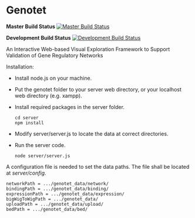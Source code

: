 Genotet
=======

**Master Build Status**
[![Master Build Status](https://travis-ci.org/ViDA-NYU/genotet.svg?branch=master)](https://travis-ci.org/ViDA-NYU/genotet)

**Development Build Status**
[![Development Build Status](https://travis-ci.org/ViDA-NYU/genotet.svg?branch=refactor)](https://travis-ci.org/ViDA-NYU/genotet)

An Interactive Web-based Visual Exploration Framework to Support Validation of Gene Regulatory Networks


Installation:

- Install node.js on your machine.
- Put the genotet folder to your server web directory, or your localhost web directory (e.g. xampp).
- Install required packages in the server folder.

    ```
    cd server
    npm install
    ```

- Modify server/server.js to locate the data at correct directories.
- Run the server code.

    ```
    node server/server.js
    ```



A configuration file is needed to set the data paths. The file shall be located at _server/config_.
```
networkPath = .../genotet_data/network/
bindingPath = .../genotet_data/binding/
expressionPath = .../genotet_data/expression/
bigWigToWigPath = .../genotet_data/
uploadPath = .../genotet_data/upload/
bedPath = .../genotet_data/bed/
```
